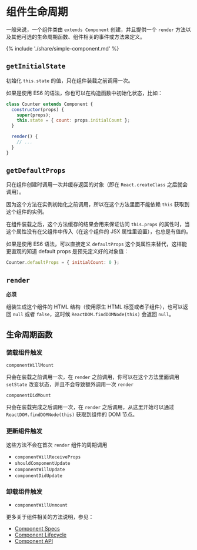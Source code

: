# 组件生命周期

一般来说，一个组件类由 `extends Component` 创建，并且提供一个 `render`
方法以及其他可选的生命周期函数、组件相关的事件或方法来定义。

{% include './share/simple-component.md' %}

## `getInitialState`

初始化 `this.state` 的值，只在组件装载之前调用一次。

如果是使用 ES6 的语法，你也可以在构造函数中初始化状态，比如：

```javascript
class Counter extends Component {
  constructor(props) {
    super(props);
    this.state = { count: props.initialCount };
  }

  render() {
    // ...
  }
}
```

## `getDefaultProps`

只在组件创建时调用一次并缓存返回的对象（即在 `React.createClass` 之后就会调用）。

因为这个方法在实例初始化之前调用，所以在这个方法里面不能依赖
`this` 获取到这个组件的实例。

在组件装载之后，这个方法缓存的结果会用来保证访问 `this.props` 的属性时，当这个属性没有在父组件中传入（在这个组件的 JSX
属性里设置），也总是有值的。

如果是使用 ES6 语法，可以直接定义 `defaultProps`
这个类属性来替代，这样能更直观的知道 default props 是预先定义好的对象值：

```javascript
Counter.defaultProps = { initialCount: 0 };
```

## `render`

**必须**

组装生成这个组件的 HTML 结构（使用原生 HTML 标签或者子组件），也可以返回 `null` 或者 `false`，这时候 `ReactDOM.findDOMNode(this)` 会返回 `null`。

## 生命周期函数

### 装载组件触发

`componentWillMount`

只会在装载之前调用一次，在 `render` 之前调用，你可以在这个方法里面调用 `setState`
改变状态，并且不会导致额外调用一次 `render`

`componentDidMount`

只会在装载完成之后调用一次，在 `render` 之后调用，从这里开始可以通过
`ReactDOM.findDOMNode(this)` 获取到组件的 DOM 节点。

### 更新组件触发

这些方法不会在首次 `render` 组件的周期调用

- `componentWillReceiveProps`
- `shouldComponentUpdate`
- `componentWillUpdate`
- `componentDidUpdate`

### 卸载组件触发

- `componentWillUnmount`

更多关于组件相关的方法说明，参见：

- [Component Specs](http://facebook.github.io/react/docs/component-specs.html)
- [Component
  Lifecycle](http://facebook.github.io/react/docs/working-with-the-browser.html#component-lifecycle)
- [Component API](http://facebook.github.io/react/docs/component-api.html)
